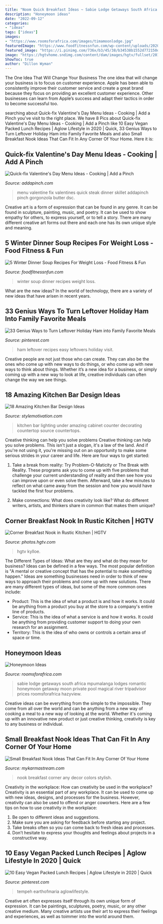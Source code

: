 ```yaml
---
title: "Noom Quick Breakfast Ideas ~ Sabie Lodge Getaways South Africa Mpumalanga Lodges Romantic Honeymoon Getaway Moon Private Pool Magical River Tripadvisor Prices Roomsforafrica Hazyview"
description: "Honeymoon ideas"
date: "2022-09-12"
categories:
- "ideas"
tags: ["ideas"]
images:
- "https://www.roomsforafrica.com/images/timamoonlodge.jpg"
featuredImage: "https://www.foodfitnessnfun.com/wp-content/uploads/2020/11/5-Winter-Dinner-Soup-Recipes-For-Weight-Loss.jpg"
featured_image: "https://i.pinimg.com/736x/b3/45/38/b34538b1552d772150d4e8e2b2416ad7.jpg"
image: "https://hgtvhome.sndimg.com/content/dam/images/hgtv/fullset/2013/4/10/3/CI-Rustic-Elegance_kitchen-with-corner-breakfast-nook-pg26_3x4.jpg.rend.hgtvcom.616.822.suffix/1400978807447.jpeg"
ShowToc: true
author: "Dillon Wyman"
---
```



The One Idea That Will Change Your Business
The one idea that will change your business is to focus on customer experience. Apple has been able to consistently improve their customer service and create a great brand because they focus on providing an excellent customer experience. Other businesses can learn from Apple’s success and adapt their tactics in order to become successful too.

	

		
searching about Quick-fix Valentine&#039;s Day Menu Ideas - Cooking | Add a Pinch you've visit to the right place. We have 8 Pics about Quick-fix Valentine&#039;s Day Menu Ideas - Cooking | Add a Pinch like 10 Easy Vegan Packed Lunch Recipes | Aglow Lifestyle in 2020 | Quick, 33 Genius Ways to Turn Leftover Holiday Ham into Family Favorite Meals and also Small Breakfast Nook Ideas That Can Fit In Any Corner Of Your Home. Here it is:
		
    
## Quick-fix Valentine&#039;s Day Menu Ideas - Cooking | Add A Pinch

<img loading=lazy src="http://addapinch.com/wp-content/uploads/2016/02/quick-fix-valentines-day-menu-skillet-steak-DSC_8228-1.jpg" onerror="this.onerror=null;this.src='https://tse2.mm.bing.net/th?id=OIP.4zJNGvjNRXs204P2gbJLXwHaLJ&amp;pid=15.1';" alt="Quick-fix Valentine&#039;s Day Menu Ideas - Cooking | Add a Pinch">

_Source: addapinch.com_

>menu valentine fix valentines quick steak dinner skillet addapinch pinch gorgonzola butter dsc. 

	

Creative art is a form of expression that can be found in any genre. It can be found in sculpture, painting, music, and poetry. It can be used to show empathy for others, to express yourself, or to tell a story. There are many different creative art forms out there and each one has its own unique style and meaning.

    
## 5 Winter Dinner Soup Recipes For Weight Loss - Food Fitness &amp; Fun

<img loading=lazy src="https://www.foodfitnessnfun.com/wp-content/uploads/2020/11/5-Winter-Dinner-Soup-Recipes-For-Weight-Loss.jpg" onerror="this.onerror=null;this.src='https://tse3.mm.bing.net/th?id=OIP.7NtbrHlyVv3UWLT8VElWZwHaGB&amp;pid=15.1';" alt="5 Winter Dinner Soup Recipes For Weight Loss - Food Fitness &amp; Fun">

_Source: foodfitnessnfun.com_

>winter soup dinner recipes weight loss. 

	

What are the new ideas?
In the world of technology, there are a variety of new ideas that have arisen in recent years.

    
## 33 Genius Ways To Turn Leftover Holiday Ham Into Family Favorite Meals

<img loading=lazy src="https://i.pinimg.com/736x/84/31/5b/84315bde99c8339717bfe12b023216f2.jpg" onerror="this.onerror=null;this.src='https://tse3.mm.bing.net/th?id=OIP.VkCQmmdA6DRLLch0RRw4VgHaLE&amp;pid=15.1';" alt="33 Genius Ways to Turn Leftover Holiday Ham into Family Favorite Meals">

_Source: pinterest.com_

>ham leftover recipes easy leftovers holiday visit. 

	

Creative people are not just those who can create. They can also be the ones who come up with new ways to do things, or who come up with new ways to think about things. Whether it’s a new idea for a business, or simply coming up with a new way to look at life, creative individuals can often change the way we see things.

    
## 18 Amazing Kitchen Bar Design Ideas

<img loading=lazy src="https://www.stylemotivation.com/wp-content/uploads/2013/11/Amazing-Kitchen-Bar-Design-Ideas-12-620x366.jpg" onerror="this.onerror=null;this.src='https://tse1.mm.bing.net/th?id=OIP.SCBMn3M7F2i5jBN6Q47_JAHaEX&amp;pid=15.1';" alt="18 Amazing Kitchen Bar Design Ideas">

_Source: stylemotivation.com_

>kitchen bar lighting under amazing cabinet counter decorating countertop source countertops. 

	

Creative thinking can help you solve problems
Creative thinking can help you solve problems. This isn't just a slogan, it's a law of the land. And if you're not using it, you're missing out on an opportunity to make some serious strides in your career and life. Here are four ways to get started: 
1. Take a break from reality: Try Problem-O-Maticity or The Break with Reality. These programs ask you to come up with five problems that challenge your current understanding of reality and then see how you can improve upon or even solve them. Afterward, take a few minutes to reflect on what came away from the session and how you would have tackled the first four problems. 

2. Make connections: What does creativity look like? What do different writers, artists, and thinkers share in common that makes them unique?

    
## Corner Breakfast Nook In Rustic Kitchen | HGTV

<img loading=lazy src="https://hgtvhome.sndimg.com/content/dam/images/hgtv/fullset/2013/4/10/3/CI-Rustic-Elegance_kitchen-with-corner-breakfast-nook-pg26_3x4.jpg.rend.hgtvcom.616.822.suffix/1400978807447.jpeg" onerror="this.onerror=null;this.src='https://tse3.mm.bing.net/th?id=OIP.zuCMT5BEdH0Xq2mkba7zBwHaJ4&amp;pid=15.1';" alt="Corner Breakfast Nook in Rustic Kitchen | HGTV">

_Source: photos.hgtv.com_

>hgtv kylloe. 

	

The Different Types of Ideas: What are they and what do they mean for business?
Ideas can be defined in a few ways. The most popular definition is "A mental or creative concept that has the potential to make something happen." Ideas are something businesses need in order to think of new ways to approach their problems and come up with new solutions. 
There are many different types of ideas, but some of the more common ones include: 
- Product: This is the idea of what a product is and how it works. It could be anything from a product you buy at the store to a company's entire line of products. 
- Service: This is the idea of what a service is and how it works. It could be anything from providing customer support to doing your own research for an assignment. 
- Territory: This is the idea of who owns or controls a certain area of space or time.

    
## Honeymoon Ideas

<img loading=lazy src="https://www.roomsforafrica.com/images/timamoonlodge.jpg" onerror="this.onerror=null;this.src='https://tse2.mm.bing.net/th?id=OIP.kCj9kavlowrtlfKckrSJlwHaE9&amp;pid=15.1';" alt="Honeymoon Ideas">

_Source: roomsforafrica.com_

>sabie lodge getaways south africa mpumalanga lodges romantic honeymoon getaway moon private pool magical river tripadvisor prices roomsforafrica hazyview. 

	

Creative ideas can be everything from the simple to the impossible. They come from all over the world and can be anything from a new way of cooking a meal to a new way of looking at the world. Whether it's coming up with an innovative new product or just creative thinking, creativity is key to any business or individual.

    
## Small Breakfast Nook Ideas That Can Fit In Any Corner Of Your Home

<img loading=lazy src="https://mykarmastream.com/wp-content/uploads/2017/08/the-breakfast-nook-designrulz-8.jpg" onerror="this.onerror=null;this.src='https://tse3.mm.bing.net/th?id=OIP.G5u18dB7x7zbUikfoSnIJADQEs&amp;pid=15.1';" alt="Small Breakfast Nook Ideas That Can Fit In Any Corner Of Your Home">

_Source: mykarmastream.com_

>nook breakfast corner any decor colors stylish. 

	

Creativity in the workplace: How can creativity be used in the workplace?
Creativity is an essential part of any workplace. It can be used to come up with new ideas, designs, and processes for the business. However, creativity can also be used to offend or anger coworkers. Here are a few tips on how to use creativity in the workplace: 
1. Be open to different ideas and suggestions.
2. Make sure you are asking for feedback before starting any project. 
3. Take breaks often so you can come back to fresh ideas and processes. 
4. Don’t hesitate to express your thoughts and feelings about projects in a constructive way.

    
## 10 Easy Vegan Packed Lunch Recipes | Aglow Lifestyle In 2020 | Quick

<img loading=lazy src="https://i.pinimg.com/736x/b3/45/38/b34538b1552d772150d4e8e2b2416ad7.jpg" onerror="this.onerror=null;this.src='https://tse2.mm.bing.net/th?id=OIP.dsX5EO-VJ2C3lih_DkBpDgHaLH&amp;pid=15.1';" alt="10 Easy Vegan Packed Lunch Recipes | Aglow Lifestyle in 2020 | Quick">

_Source: pinterest.com_

>tempeh earthofmaria aglowlifestyle. 

	

Creative art often expresses itself through its own unique form of expression. It can be paintings, sculptures, poetry, music, or any other creative medium. Many creative artists use their art to express their feelings and experiences, as well as toimmer into the world around them.

